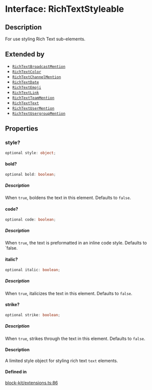 # Interface: RichTextStyleable

## Description

For use styling Rich Text sub-elements.

## Extended by

- [`RichTextBroadcastMention`](RichTextBroadcastMention.md)
- [`RichTextColor`](RichTextColor.md)
- [`RichTextChannelMention`](RichTextChannelMention.md)
- [`RichTextDate`](RichTextDate.md)
- [`RichTextEmoji`](RichTextEmoji.md)
- [`RichTextLink`](RichTextLink.md)
- [`RichTextTeamMention`](RichTextTeamMention.md)
- [`RichTextText`](RichTextText.md)
- [`RichTextUserMention`](RichTextUserMention.md)
- [`RichTextUsergroupMention`](RichTextUsergroupMention.md)

## Properties

### style?

```ts
optional style: object;
```

#### bold?

```ts
optional bold: boolean;
```

##### Description

When `true`, boldens the text in this element. Defaults to `false`.

#### code?

```ts
optional code: boolean;
```

##### Description

When `true`, the text is preformatted in an inline code style. Defaults to `false.

#### italic?

```ts
optional italic: boolean;
```

##### Description

When `true`, italicizes the text in this element. Defaults to `false`.

#### strike?

```ts
optional strike: boolean;
```

##### Description

When `true`, strikes through the text in this element. Defaults to `false`.

#### Description

A limited style object for styling rich text `text` elements.

#### Defined in

[block-kit/extensions.ts:86](https://github.com/slackapi/node-slack-sdk/blob/c15385ef93ccdde9702f52f7d1f445999203d794/packages/types/src/block-kit/extensions.ts#L86)
